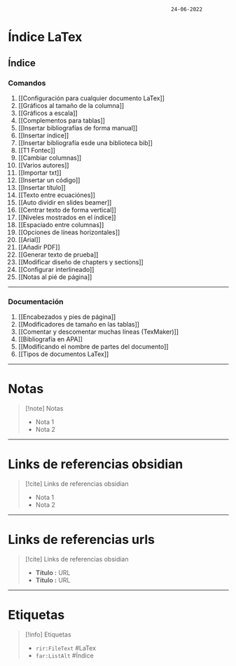 														24-06-2022

# Índice LaTex

## Índice

### Comandos

1. [[Configuración para cualquier documento LaTex]]
2. [[Gráficos al tamaño de la columna]]
3. [[Gráficos a escala]]
4. [[Complementos para tablas]]
5. [[Insertar bibliografías de forma manual]]
6. [[Insertar índice]]
7. [[Insertar bibliografía esde una biblioteca bib]]
8. [[T1 Fontec]]
9. [[Cambiar columnas]]
10. [[Varios autores]]
11. [[Importar txt]]
12. [[Insertar un código]]
13. [[Insertar título]]
14. [[Texto entre ecuaciónes]]
15. [[Auto dividir en slides beamer]]
17. [[Centrar texto de forma vertical]]
18. [[Niveles mostrados en el índice]]
19. [[Espaciado entre columnas]]
20. [[Opciones de líneas horizontales]]
21. [[Arial]]
22. [[Añadir PDF]]
23. [[Generar texto de prueba]]
24. [[Modificar diseño de chapters y sections]]
25. [[Configurar interlineado]]
26. [[Notas al pié de página]]


--------------------------------------------------

### Documentación

1. [[Encabezados y pies de página]]
2. [[Modificadores de tamaño en las tablas]]
3. [[Comentar y descomentar muchas líneas (TexMaker)]]
4. [[Bibliografía en APA]]
5. [[Modificando el nombre de partes del documento]]
6. [[Tipos de documentos LaTex]]

--------------------------------------------------

# Notas
> [!note]  Notas
> - Nota 1
> - Nota 2

--------------------------------------------------

# Links de referencias obsidian

> [!cite]  Links de referencias obsidian
> - Nota 1
> - Nota 2

--------------------------------------------------

# Links de referencias urls

> [!cite]  Links de referencias obsidian
> - __Título :__ URL
> - __Título :__ URL

--------------------------------------------------

# Etiquetas
> [!info] Etiquetas
> - `rir:FileText` #LaTex
> - `far:ListAlt` #Índice